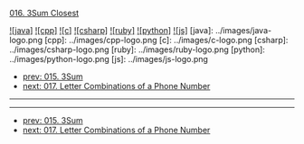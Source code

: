[016. 3Sum Closest](https://leetcode.com/problems/3sum-closest/)

[![java]](../java/016-3sum-closest.md)
[![cpp]](../cpp/016-3sum-closest.md)
[![c]](../c/016-3sum-closest.md)
[![csharp]](../csharp/016-3sum-closest.md)
[![ruby]](../ruby/016-3sum-closest.md)
[![python]](../python/016-3sum-closest.md)
[![js]](../js/016-3sum-closest.md)
[java]: ../images/java-logo.png
[cpp]: ../images/cpp-logo.png
[c]: ../images/c-logo.png
[csharp]: ../images/csharp-logo.png
[ruby]: ../images/ruby-logo.png
[python]: ../images/python-logo.png
[js]: ../images/js-logo.png

- [prev: 015. 3Sum](015-3sum.md)
- [next: 017. Letter Combinations of a Phone Number](017-letter-combinations-of-a-phone-number.md)

---



---

- [prev: 015. 3Sum](015-3sum.md)
- [next: 017. Letter Combinations of a Phone Number](017-letter-combinations-of-a-phone-number.md)
